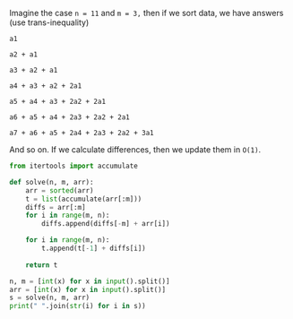 Imagine the case `n = 11` and `m = 3,` then if we sort data, we have answers (use trans-inequality)

`a1`

`a2 + a1`

`a3 + a2 + a1`

`a4 + a3 + a2 + 2a1`

`a5 + a4 + a3 + 2a2 + 2a1`

`a6 + a5 + a4 + 2a3 + 2a2 + 2a1`

`a7 + a6 + a5 + 2a4 + 2a3 + 2a2 + 3a1`

And so on. If we calculate differences, then we update them in `O(1)`.

```python
from itertools import accumulate

def solve(n, m, arr):
    arr = sorted(arr)
    t = list(accumulate(arr[:m]))
    diffs = arr[:m]
    for i in range(m, n):
        diffs.append(diffs[-m] + arr[i])

    for i in range(m, n):
        t.append(t[-1] + diffs[i])
    
    return t

n, m = [int(x) for x in input().split()]
arr = [int(x) for x in input().split()]
s = solve(n, m, arr)
print(" ".join(str(i) for i in s))
```